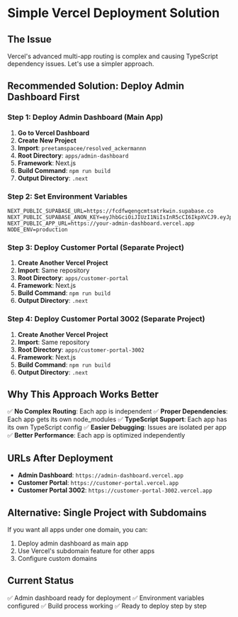 # Simple Vercel Deployment Solution

## The Issue
Vercel's advanced multi-app routing is complex and causing TypeScript dependency issues. Let's use a simpler approach.

## Recommended Solution: Deploy Admin Dashboard First

### Step 1: Deploy Admin Dashboard (Main App)
1. **Go to Vercel Dashboard**
2. **Create New Project**
3. **Import**: `preetamspacee/resolved_ackermannn`
4. **Root Directory**: `apps/admin-dashboard`
5. **Framework**: Next.js
6. **Build Command**: `npm run build`
7. **Output Directory**: `.next`

### Step 2: Set Environment Variables
```
NEXT_PUBLIC_SUPABASE_URL=https://fcdfwqengcmtsatrkwin.supabase.co
NEXT_PUBLIC_SUPABASE_ANON_KEY=eyJhbGciOiJIUzI1NiIsInR5cCI6IkpXVCJ9.eyJpc3MiOiJzdXBhYmFzZSIsInJlZiI6ImZjZGZ3cWVuZ2NtdHNhdHJrd2luIiwicm9sZSI6ImFub24iLCJpYXQiOjE3NTc3MTI1MjAsImV4cCI6MjA3MzI4ODUyMH0.e0VLoxpCLdXzPX0ihTcJiXPmnf3mn9o1Go1hKYvXENE
NEXT_PUBLIC_APP_URL=https://your-admin-dashboard.vercel.app
NODE_ENV=production
```

### Step 3: Deploy Customer Portal (Separate Project)
1. **Create Another Vercel Project**
2. **Import**: Same repository
3. **Root Directory**: `apps/customer-portal`
4. **Framework**: Next.js
5. **Build Command**: `npm run build`
6. **Output Directory**: `.next`

### Step 4: Deploy Customer Portal 3002 (Separate Project)
1. **Create Another Vercel Project**
2. **Import**: Same repository
3. **Root Directory**: `apps/customer-portal-3002`
4. **Framework**: Next.js
5. **Build Command**: `npm run build`
6. **Output Directory**: `.next`

## Why This Approach Works Better

✅ **No Complex Routing**: Each app is independent
✅ **Proper Dependencies**: Each app gets its own node_modules
✅ **TypeScript Support**: Each app has its own TypeScript config
✅ **Easier Debugging**: Issues are isolated per app
✅ **Better Performance**: Each app is optimized independently

## URLs After Deployment

- **Admin Dashboard**: `https://admin-dashboard.vercel.app`
- **Customer Portal**: `https://customer-portal.vercel.app`
- **Customer Portal 3002**: `https://customer-portal-3002.vercel.app`

## Alternative: Single Project with Subdomains

If you want all apps under one domain, you can:
1. Deploy admin dashboard as main app
2. Use Vercel's subdomain feature for other apps
3. Configure custom domains

## Current Status
✅ Admin dashboard ready for deployment
✅ Environment variables configured
✅ Build process working
✅ Ready to deploy step by step
